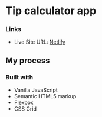 # Tip calculator app

### Links

- Live Site URL: [Netlify](https://tipcalculator-application.netlify.app/)

## My process

### Built with

- Vanilla JavaScript
- Semantic HTML5 markup
- Flexbox
- CSS Grid

